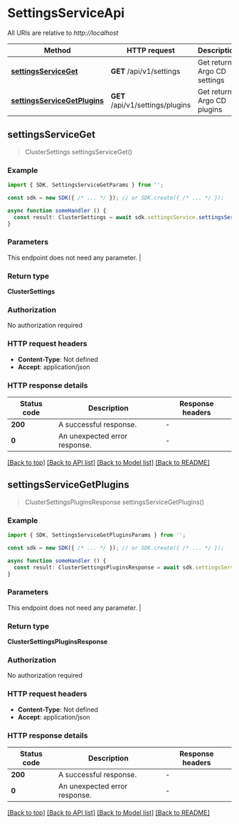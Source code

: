 # SettingsServiceApi

All URIs are relative to *http://localhost*

| Method                                               | HTTP request                                         | Description                                          |
| ---------------------------------------------------- | ---------------------------------------------------- | ---------------------------------------------------- |
| [**settingsServiceGet**](SettingsServiceApi.md#settingsserviceget) | **GET** /api/v1/settings | Get returns Argo CD settings |
| [**settingsServiceGetPlugins**](SettingsServiceApi.md#settingsservicegetplugins) | **GET** /api/v1/settings/plugins | Get returns Argo CD plugins |


## **settingsServiceGet**
> ClusterSettings settingsServiceGet()


### Example

```typescript
import { SDK, SettingsServiceGetParams } from '';

const sdk = new SDK({ /* ... */ }); // or SDK.create({ /* ... */ });

async function someHandler () {
  const result: ClusterSettings = await sdk.settingsService.settingsServiceGet()
}
```

### Parameters
This endpoint does not need any parameter. |


### Return type

**ClusterSettings**

### Authorization

No authorization required

### HTTP request headers

 - **Content-Type**: Not defined
 - **Accept**: application/json


### HTTP response details
| Status code | Description | Response headers |
|-------------|-------------|------------------|
| **200** | A successful response. |  -  |
| **0** | An unexpected error response. |  -  |

[[Back to top]](SettingsServiceApi.md#settingsserviceapi) [[Back to API list]](../apis.md#documentation) [[Back to Model list]](../models.md#documentation) [[Back to README]](../../readme.md)


## **settingsServiceGetPlugins**
> ClusterSettingsPluginsResponse settingsServiceGetPlugins()


### Example

```typescript
import { SDK, SettingsServiceGetPluginsParams } from '';

const sdk = new SDK({ /* ... */ }); // or SDK.create({ /* ... */ });

async function someHandler () {
  const result: ClusterSettingsPluginsResponse = await sdk.settingsService.settingsServiceGetPlugins()
}
```

### Parameters
This endpoint does not need any parameter. |


### Return type

**ClusterSettingsPluginsResponse**

### Authorization

No authorization required

### HTTP request headers

 - **Content-Type**: Not defined
 - **Accept**: application/json


### HTTP response details
| Status code | Description | Response headers |
|-------------|-------------|------------------|
| **200** | A successful response. |  -  |
| **0** | An unexpected error response. |  -  |

[[Back to top]](SettingsServiceApi.md#settingsserviceapi) [[Back to API list]](../apis.md#documentation) [[Back to Model list]](../models.md#documentation) [[Back to README]](../../readme.md)


